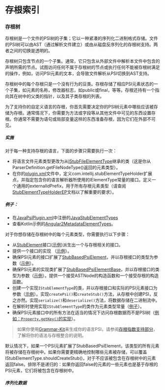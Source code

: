 # 存根索引

### 存根树

存根树是一个文件的PSI树的子集；它以一种紧凑的序列化二进制格式存储。文件的PSI树可以由AST（通过解析文件建立）或由从磁盘反序列化的存根树支持。两者之间的切换是透明的。

存根树只包含节点的一个子集。通常，它只包含从外部文件中解析本文件中包含的声明所需的节点。试图访问任何不属于存根树的节点或执行任何不能被存根树满足的操作，例如，访问PSI元素的文本，会导致文件解析从PSI切换到AST支持。

存根树中的每个存根只是一个没有行为的豆类。存根存储了相应PSI元素状态的一个子集，如元素的名称，修改器标志，如public或final，等等。存根还持有一个指向其在树中的父类的指针，以及其子类存根的列表。

为了支持你的自定义语言的存根，你首先需要决定你的PSI树元素中哪些应该被存储为存根。通常情况下，你需要为方法或字段等从其他文件中可见的东西设置存根。你通常不需要为语句或局部变量这样的东西准备存根，因为它们在外部不可见。

##### 实施

对于每一种支持存根的语言，下面的步骤只需要执行一次：

- 将语言文件元素类型更改为从[IStubFileElementType](https://github.com/JetBrains/intellij-community/blob/idea/231.8109.175/platform/core-impl/src/com/intellij/psi/tree/IStubFileElementType.java)继承的类（这是你从ParserDefinition.getFileNodeType()返回的元素类型）。
- 在你的[plugin.xml](https://plugins.jetbrains.com/docs/intellij/plugin-configuration-file.html)文件中，定义com.intellij.stubElementTypeHolder扩展点，并指定包含你的语言解析器所使用的IElementType常量的接口。定义一个通用的externalIdPrefix，用于所有存根元素类型（请查阅[StubElementTypeHolderEP](https://github.com/JetBrains/intellij-community/blob/idea/231.8109.175/platform/core-api/src/com/intellij/psi/stubs/StubElementTypeHolderEP.java)文档以了解重要的要求）。

##### 例子：

- 在[JavaPsiPlugin.xml](https://github.com/JetBrains/intellij-community/blob/idea/231.8109.175/java/java-psi-impl/src/META-INF/JavaPsiPlugin.xml)中注册的[JavaStubElementTypes](https://github.com/JetBrains/intellij-community/blob/idea/231.8109.175/java/java-psi-impl/src/com/intellij/psi/impl/java/stubs/JavaStubElementTypes.java)
- 查看Kotlin示例的[Angular2MetadataElementTypes](https://github.com/JetBrains/intellij-plugins/blob/idea/231.8109.175/AngularJS/src/org/angular2/entities/metadata/Angular2MetadataElementTypes.kt)。

对于你想存储在存根树中的每个元素类型，你需要执行以下步骤：

- 从[StubElement](https://github.com/JetBrains/intellij-community/blob/idea/231.8109.175/platform/core-api/src/com/intellij/psi/stubs/StubElement.java)接口([示例](https://github.com/JetBrains/intellij-community/blob/idea/231.8109.175/plugins/properties/properties-psi-api/src/com/intellij/lang/properties/psi/PropertyStub.java))派生出一个与存根相关的接口。
- 提供一个接口的实现 （[示例](https://github.com/JetBrains/intellij-community/blob/idea/231.8109.175/plugins/properties/properties-psi-impl/src/com/intellij/lang/properties/psi/impl/PropertyStubImpl.java)）。
- 确保PSI元素的接口扩展了[StubBasedPsiElement](https://github.com/JetBrains/intellij-community/blob/idea/231.8109.175/platform/core-api/src/com/intellij/psi/StubBasedPsiElement.java)，并以存根接口的类型为参数（[示例](https://github.com/JetBrains/intellij-community/blob/idea/231.8109.175/plugins/properties/properties-psi-api/src/com/intellij/lang/properties/psi/Property.java)）。
- 确保PSI元素的实现类扩展了[StubBasedPsiElementBase](https://github.com/JetBrains/intellij-community/blob/idea/231.8109.175/platform/core-impl/src/com/intellij/extapi/psi/StubBasedPsiElementBase.java)，并以存根接口的类型为参数（[示例](https://github.com/JetBrains/intellij-community/blob/idea/231.8109.175/plugins/properties/properties-psi-impl/src/com/intellij/lang/properties/psi/impl/PropertyImpl.java)）。提供一个接受ASTNode的构造函数和一个接受存根的构造函数。
- 创建一个实现`IStubElementType`的类，并以存根接口和实际的PSI元素接口为参数（[示例](https://github.com/JetBrains/intellij-community/blob/idea/231.8109.175/plugins/properties/properties-psi-impl/src/com/intellij/lang/properties/parsing/PropertyStubElementType.java)）。实现`createPsi()`和`createStub()`方法，从存根中创建PSI，反之亦然。实现`serialize()`和`deserialize()`方法，将数据存储在二进制流中。
- 在解析时使用实现`IStubElementType`的类作为元素类型常量（[例子](https://github.com/JetBrains/intellij-community/blob/idea/231.8109.175/plugins/properties/properties-psi-impl/src/com/intellij/lang/properties/parsing/PropertiesElementTypes.java)）。
- 确保PSI元素接口中的所有方法在适当的情况下访问存根数据而不是PSI树（[例如：`Property.getKey()`的实现](https://github.com/JetBrains/intellij-community/blob/idea/231.8109.175/plugins/properties/properties-psi-impl/src/com/intellij/lang/properties/psi/impl/PropertyImpl.java)）。

> 如果你使用[Grammar-Kit](https://github.com/JetBrains/Grammar-Kit)来生成你的语言PSI，请参阅[存根指数支持部分](https://github.com/JetBrains/Grammar-Kit/blob/master/HOWTO.md#35-stub-indices-support)，了解将你的语法与存根整合的说明。

默认情况下，如果一个PSI元素扩展了StubBasedPsiElement，该类型的所有元素将被存储在存根树中。如果你需要更精确地控制哪些元素被存储，可以覆盖IStubElementType.shouldCreateStub()，对于不应该被包含在存根树中的元素返回false。排除不是递归的：如果你返回false的元素的一些元素也是基于存根的PSI元素，它们将被包含在存根树中。

##### 序列化数据
